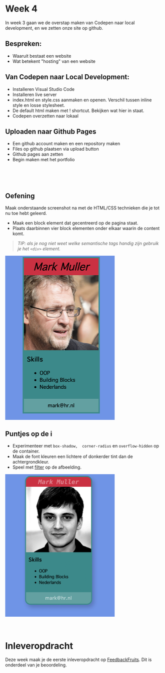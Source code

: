 # Week 4

In week 3 gaan we de overstap maken van Codepen naar local development, en we zetten onze site op github.

## Bespreken:

- Waaruit bestaat een website
- Wat betekent "hosting" van een website

## Van Codepen naar Local Development:

- Installeren Visual Studio Code
- Installeren live server
- index.html en style.css aanmaken en openen. Verschil tussen inline style en losse stylesheet.
- De default html maken met ! shortcut. Bekijken wat hier in staat.
- Codepen overzetten naar lokaal

## Uploaden naar Github Pages

- Een github account maken en een repository maken
- Files op github plaatsen via upload button
- Github pages aan zetten
- Begin maken met het portfolio

<br>
<br>
<br>

## Oefening

Maak onderstaande screenshot na met de HTML/CSS technieken die je tot nu toe hebt geleerd. 

- Maak een block element dat gecentreerd op de pagina staat.
- Plaats daarbinnen vier block elementen onder elkaar waarin de content komt.

> *TIP: als je nog niet weet welke semantische tags handig zijn gebruik je het `<div>` element.*

<img src="./images/week4.png" width="350">

## Puntjes op de i

- Experimenteer met `box-shadow, 
corner-radius` en `overflow-hidden` op de container.
- Maak de font kleuren een lichtere of donkerder tint dan de achtergrondkleur.
- Speel met [filter]() op de afbeelding.

<img src="./images/week4-advanced.png" width="350">

<br>
<br>
<br>

# Inleveropdracht

Deze week maak je de eerste inleveropdracht op [FeedbackFruits](https://feedbackfruits.com). Dit is onderdeel van je beoordeling.